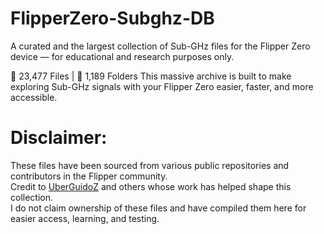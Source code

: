 # FlipperZero-Subghz-DB
A curated and the largest collection of Sub-GHz files for the Flipper Zero device — for educational and research purposes only.

📁 23,477 Files | 📂 1,189 Folders
This massive archive is built to make exploring Sub-GHz signals with your Flipper Zero easier, faster, and more accessible.

# Disclaimer:  
These files have been sourced from various public repositories and contributors in the Flipper community.  
Credit to [UberGuidoZ](https://github.com/UberGuidoZ) and others whose work has helped shape this collection.  
I do not claim ownership of these files and have compiled them here for easier access, learning, and testing.
